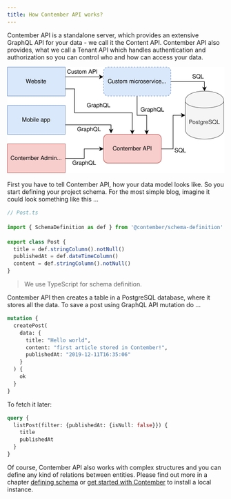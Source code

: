 ```yaml
---
title: How Contember API works?
---
```


Contember API is a standalone server, which provides an extensive GraphQL API for your data - we call it the Content API. Contember API also provides, what we call a Tenant API which handles authentication and authorization so you can control who and how can access your data.

![contember diagram](/docs/assets/contember-diagram.svg)

<!--
TODO:
MISSING SYSTEM API 
- imho irrelevant here
MISSING PROJECTS
PICTURE OF CONTEMBER API SERVER, POSTGRES DB AND MULTIPLE CLIENTS
THE CONTEMBER API SERVER SQUARE CONTAINS SUB-SQUARES = PROJECTS & TENANT API
PROJECTS SUB SQUARE CONTAINS BLOG SUBSQUARE
BLOG SUB SQUARE CONTAINS CONTENT API AND SYSTEM API
POSSIBLE INCLUDE WALL AS AUTHORIZATION LAYER``
-->

First you have to tell Contember API, how your data model looks like. So you start defining your project schema. For the most simple blog, imagine it could look something like this ...

```typescript
// Post.ts

import { SchemaDefinition as def } from '@contember/schema-definition'

export class Post {
  title = def.stringColumn().notNull()
  publishedAt = def.dateTimeColumn()
  content = def.stringColumn().notNull()
}
```  

> We use TypeScript for schema definition.

Contember API then creates a table in a PostgreSQL database, where it stores all the data. To save a post using GraphQL API mutation do ...
```graphql
mutation {
  createPost(
    data: {
      title: "Hello world", 
      content: "first article stored in Contember!", 
      publishedAt: "2019-12-11T16:35:06"
    }
  ) {
    ok
  }
}
``` 

<!--
MAYBE PICTURE OF CLIENT SENDING GRAPHQL QUERY TO CONTEMBER API AND CONTEMBER API SENDING SQL QUERY TO POSTGRES DB
SEE https://hasura.io/rstatic/dist/f7a4cfcf2813970ee1350efc9d748c79.gif
-->

To fetch it later:

```graphql
query {
  listPost(filter: {publishedAt: {isNull: false}}) {
    title
    publishedAt  
  }
}
```

Of course, Contember API also works with complex structures and you can define any kind of relations between entities. Please find out more in a chapter [defining schema](schema/model.md) or [get started with Contember](intro/getting-started.md) to install a local instance. 
